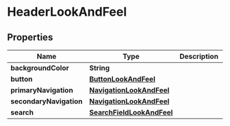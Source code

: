 # HeaderLookAndFeel

## Properties
Name | Type | Description | Notes
------------ | ------------- | ------------- | -------------
**backgroundColor** | **String** |  | 
**button** | [**ButtonLookAndFeel**](ButtonLookAndFeel.md) |  | 
**primaryNavigation** | [**NavigationLookAndFeel**](NavigationLookAndFeel.md) |  | 
**secondaryNavigation** | [**NavigationLookAndFeel**](NavigationLookAndFeel.md) |  | 
**search** | [**SearchFieldLookAndFeel**](SearchFieldLookAndFeel.md) |  | 
